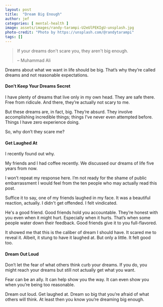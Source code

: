 ```yaml
---
layout: post
title:  "Dream Big Enough"
author: jef
categories: [ mental-health ]
image: assets/images/randy-tarampi-U2eUlPEKIgU-unsplash.jpg
photo-credit: "Photo by https://unsplash.com/@randytarampi"
tags: []
---
```


> If your dreams don't scare you, they aren't big enough.
>
> – Muhammad Ali
>

Dreams about what we want in life should be big. That’s why they’re called dreams and not reasonable expectations.

#### Don’t Keep Your Dreams Secret

I have plenty of dreams that live only in my own head. They are safe there. Free from ridicule. And there, they’re actually not scary to me.

But these dreams are, in fact, big. They’re absurd. They involve accomplishing incredible things; things I’ve never even attempted before. Things I have zero experience doing.

So, why don’t they scare me?

#### Get Laughed At

I recently found out why.

My friends and I had coffee recently. We discussed our dreams of life five years from now.

I won’t repeat my response here. I’m not ready for the shame of public embarrassment I would feel from the ten people who may actually read this post.

Suffice it to say, one of my friends laughed in my face. It was a beautiful reaction, actually. I didn't get offended. I felt vindicated.

He's a good friend. Good friends hold you accountable. They’re honest with you even when it might hurt. Especially when it hurts. That’s when some people water down their feedback. Good friends give it to you full-flavored.

It showed me that this is the caliber of dream I should have. It scared me to reveal it. Albeit, it stung to have it laughed at. But only a little. It felt good too.

#### Dream Out Loud

Don’t let the fear of what others think curb your dreams. If you do, you might reach your dreams but still not actually get what you want.

Fear can be an ally. It can help show you the way. It can even show you when you’re being too reasonable.

Dream out loud. Get laughed at. Dream so big that you’re afraid of what others will think. At least then you know you’re dreaming big enough.
